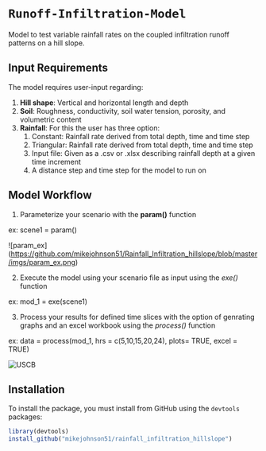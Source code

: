 `Runoff-Infiltration-Model`
================
Model to test variable rainfall rates on the coupled infiltration runoff patterns on a hill slope. 

## Input Requirements
The model requires user-input  regarding:
 1) **Hill shape**: Vertical and horizontal length and depth
 2) **Soil**: Roughness, conductivity, soil water tension, porosity, and volumetric content
 3) **Rainfall**: For this the user has three option:
    1. Constant: Rainfall rate derived from total depth, time and time step
    2. Triangular: Rainfall rate derived from total depth, time and time step
    3. Input file: Given as a .csv or .xlsx describing rainfall depth at a given time increment
    4. A distance step and time step for the model to run on

## Model Workflow

1) Parameterize your scenario with the **param()** function

ex: scene1 = param()

![param_ex]
(https://github.com/mikejohnson51/Rainfall_Infiltration_hillslope/blob/master/imgs/param_ex.png)

2) Execute the model using your scenario file as input using the *exe()* function

ex: mod_1 = exe(scene1)


3) Process your results for defined time slices with the option of genrating graphs and an excel workbook using the *process()* function

ex: data = process(mod_1, hrs = c(5,10,15,20,24), plots= TRUE, excel = TRUE)

![USCB](https://www.ucsb.edu/graphic-identity/downloads/wave/ucsbwave-black.png)

## Installation

To install the  package, you must install from GitHub using the `devtools` packages:

```r
library(devtools)
install_github("mikejohnson51/rainfall_infiltration_hillslope")
```
